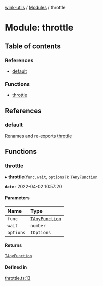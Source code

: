 [wink-utils](../README.md) / [Modules](../modules.md) / throttle

# Module: throttle

## Table of contents

### References

- [default](throttle.md#default)

### Functions

- [throttle](throttle.md#throttle)

## References

### default

Renames and re-exports [throttle](throttle.md#throttle)

## Functions

### throttle

▸ **throttle**(`func`, `wait`, `options?`): [`TAnyFunction`](debounce.md#tanyfunction)

**`date:`** 2022-04-02 10:57:20

#### Parameters

| Name | Type |
| :------ | :------ |
| `func` | [`TAnyFunction`](debounce.md#tanyfunction) |
| `wait` | `number` |
| `options` | `IOptions` |

#### Returns

[`TAnyFunction`](debounce.md#tanyfunction)

#### Defined in

[throttle.ts:13](https://github.com/huahuahuahuahuahua/wink-utils/blob/a2b0a79/src/throttle.ts#L13)
